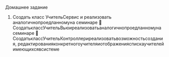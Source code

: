 Домашнее задание
1. Создать класс УчительСервис и реализовать аналогичнопроедланномуна семинаре
📌СоздатьклассУчительВьюиреализоватьаналогичнопроедланномуна семинаре
📌СоздатьклассУчительКонтроллериреализоватьвозможностьсоздания, редактированияконкретногоучителяиотображенияспискаучителей имеющихсявсистеме

